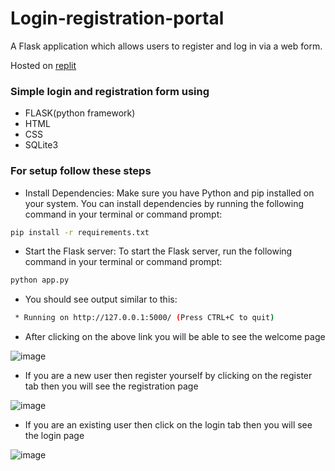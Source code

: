# Login-registration-portal

A Flask application which allows users to register and log in via a web form.

Hosted on [replit](https://registration-and-login-web-page.atharao.repl.co)

### Simple login and registration form using 
* FLASK(python framework)
* HTML
* CSS
* SQLite3

### For setup follow these steps
* Install Dependencies: Make sure you have Python and pip installed on your system. You can install dependencies by running the following command in your terminal or command prompt:

```bash
pip install -r requirements.txt
```
* Start the Flask server: To start the Flask server, run the following command in your terminal or command prompt:
```bash
python app.py
```
* You should see output similar to this:
```bash
 * Running on http://127.0.0.1:5000/ (Press CTRL+C to quit)
```
* After clicking on the above link you will be able to see the welcome page

![image](https://github.com/atharao/login-registration-portal/blob/main/images/welcome_page.png)

* If you are a new user then register yourself by clicking on the register tab then you will see the registration page

![image](https://github.com/atharao/login-registration-portal/blob/main/images/resgister_page.png)

* If you are an existing user then click on the login tab then you will see the login page

![image](https://github.com/atharao/login-registration-portal/blob/main/images/login_page.png)




